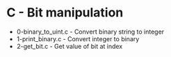 # C - Bit manipulation
- 0-binary_to_uint.c - Convert binary string to integer
- 1-print_binary.c - Convert integer to binary
- 2-get_bit.c - Get value of bit at index
